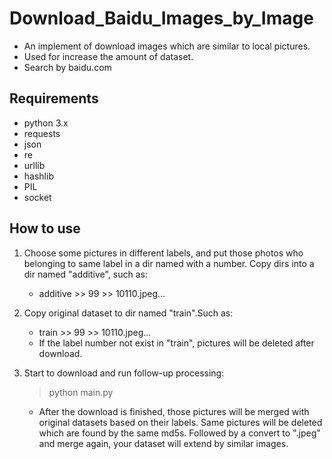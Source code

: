 # Download_Baidu_Images_by_Image

- An implement of download images which are similar to local pictures.
- Used for increase the amount of dataset.
- Search by baidu.com

## Requirements
- python 3.x
- requests
- json
- re
- urllib
- hashlib
- PIL
- socket

## How to use

1. Choose some pictures in different labels, and put those photos who belonging 
to same label in a dir named with a number. Copy dirs into a dir named 
"additive", such as:
      - additive >> 99 >> 10110.jpeg...

2. Copy original dataset to dir named "train".Such as:
      - train >> 99 >> 10110.jpeg...
      - If the label number not exist in "train", pictures will be deleted after
      download.
      
3. Start to download and run follow-up processing:
      > python main.py
      - After the download is finished, those pictures will be merged with original
       datasets based on their labels. Same pictures will be deleted which are
        found by the same md5s. Followed by a convert to ".jpeg" and merge again, 
        your dataset will extend by similar images.
